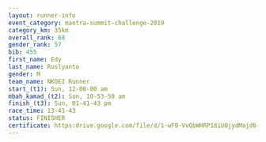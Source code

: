 ```yaml
---
layout: runner-info 
event_category: mantra-summit-challenge-2019 
category_km: 35km 
overall_rank: 68
gender_rank: 57
bib: 455
first_name: Edy
last_name: Ruslyanto
gender: M
team_name: NKOEI Runner
start_(t1): Sun, 12-00-00 am
mbah_kamad_(t2): Sun, 10-53-50 am
finish_(t3): Sun, 01-41-43 pm
race_time: 13-41-43
status: FINISHER
certificate: https:drive.google.com/file/d/1-wF0-VvQbWHRP18iUOjydMajd6-2LKTk/view?usp=sharing
---
```


